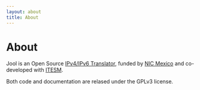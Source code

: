```yaml
---
layout: about
title: About
---
```


# About

Jool is an Open Source [IPv4/IPv6 Translator](intro-nat64.html), funded by <a href="http://nicmexico.mx/" target="_blank">NIC Mexico</a> and co-developed with <a href="http://www.itesm.mx/" target="_blank">ITESM</a>.

Both code and documentation are relased under the GPLv3 license.

